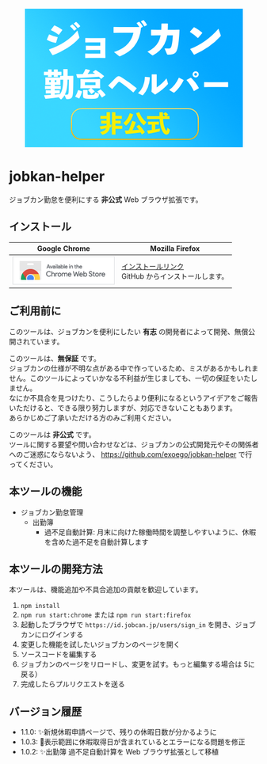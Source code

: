 <p align="center">
<img src="docs/hero_image_2.png" alt="ジョブカン勤怠ヘルパー"/>
</p>

# jobkan-helper

ジョブカン勤怠を便利にする **非公式** Web ブラウザ拡張です。<br>

## インストール

| Google Chrome | Mozilla Firefox |
|---|---|
| [![ジョブカン勤怠ヘルパー on Chrome ウェブストア](docs/chrome_webstore_border.png "Chrome ウェブストアリンク")](https://chrome.google.com/webstore/detail/kkcgojenedjkbechhjdkbklolhchfbjn?hl=ja) | [インストールリンク](https://github.com/exoego/jobkan-helper/releases/download/1.0.3/jobkan-helper-1.0.3-fx.xpi) <br>GitHub からインストールします。 |

## ご利用前に

このツールは、ジョブカンを便利にしたい **有志** の開発者によって開発、無償公開されています。

このツールは、**無保証** です。<br>
ジョブカンの仕様が不明な点がある中で作っているため、ミスがあるかもしれません。このツールによっていかなる不利益が生じましても、一切の保証をいたしません。<br>
なにか不具合を見つけたり、こうしたらより便利になるというアイデアをご報告いただけると、できる限り努力しますが、対応できないこともあります。<br>
あらかじめご了承いただける方のみご利用ください。

このツールは **非公式** です。<br>
ツールに関する要望や問い合わせなどは、ジョブカンの公式開発元やその関係者へのご迷惑にならないよう、
https://github.com/exoego/jobkan-helper で行ってください。<br>

## 本ツールの機能 

* ジョブカン勤怠管理
  * 出勤簿
    * 過不足自動計算: 月末に向けた稼働時間を調整しやすいように、休暇を含めた過不足を自動計算します

## 本ツールの開発方法

本ツールは、機能追加や不具合追加の貢献を歓迎しています。<br>

1. `npm install`
2. `npm run start:chrome` または `npm run start:firefox`
3. 起動したブラウザで `https://id.jobcan.jp/users/sign_in` を開き、ジョブカンにログインする
4. 変更した機能を試したいジョブカンのページを開く
5. ソースコードを編集する
6. ジョブカンのページをリロードし、変更を試す。もっと編集する場合は 5に戻る）
7. 完成したらプルリクエストを送る

## バージョン履歴

* 1.1.0: ✨新規休暇申請ページで、残りの休暇日数が分かるように
* 1.0.3: 🐞表示範囲に休暇取得日が含まれているとエラーになる問題を修正
* 1.0.2: ✨出勤簿 過不足自動計算を Web ブラウザ拡張として移植

